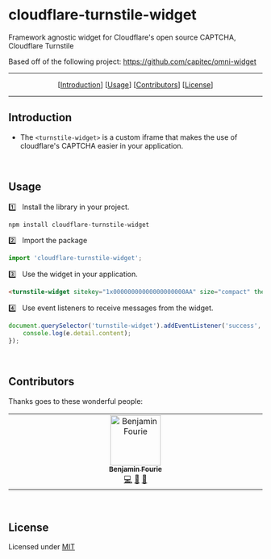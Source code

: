 # cloudflare-turnstile-widget
Framework agnostic widget for Cloudflare's open source CAPTCHA, Cloudflare Turnstile

Based off of the following project: https://github.com/capitec/omni-widget

---

<p align="center">
	[<a href="#introduction">Introduction</a>]
	[<a href="#usage">Usage</a>]
	[<a href="#contributors">Contributors</a>]
	[<a href="#license">License</a>]
</p>

---

## Introduction

-   The `<turnstile-widget>` is a custom iframe that makes the use of cloudflare's CAPTCHA easier in your application.

<br />

## Usage

1️⃣ &nbsp; Install the library in your project.

```bash
npm install cloudflare-turnstile-widget
```

2️⃣ &nbsp; Import the package

```js
import 'cloudflare-turnstile-widget';
```

3️⃣ &nbsp; Use the widget in your application.

```html
<turnstile-widget sitekey="1x00000000000000000000AA" size="compact" theme="dark"></turnstile-widget>
```

4️⃣ &nbsp; Use event listeners to receive messages from the widget.

```js
document.querySelector('turnstile-widget').addEventListener('success', function (e) {
	console.log(e.detail.content);
});
```

<br>

## Contributors
Thanks goes to these wonderful people:

<!-- ALL-CONTRIBUTORS-LIST:START - Do not remove or modify this section -->
<!-- prettier-ignore-start -->
<!-- markdownlint-disable -->
<table>
  <tbody>
    <tr>
      <td align="center" valign="top" width="14.28%"><a href="https://github.com/rezo12"><img src="https://avatars.githubusercontent.com/u/33411469?v=4?s=100" width="100px;" alt="Benjamin Fourie"/><br /><sub><b>Benjamin Fourie</b></sub></a><br /><a href="https://github.com/Benjamin Fourie/cloudflare-turnstile-widget/commits?author=rezo12" title="Code">💻</a> <a href="#tool-rezo12" title="Tools">🔧</a> <a href="https://github.com/Benjamin Fourie/cloudflare-turnstile-widget/commits?author=rezo12" title="Documentation">📖</a></td>
    </tr>
  </tbody>
</table>

<!-- markdownlint-restore -->
<!-- prettier-ignore-end -->

<!-- ALL-CONTRIBUTORS-LIST:END -->

<br>

## License
Licensed under [MIT](LICENSE)

<br>